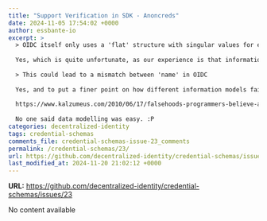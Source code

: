```yaml
---
title: "Support Verification in SDK - Anoncreds"
date: 2024-11-05 17:54:02 +0000
author: essbante-io
excerpt: >
  > OIDC itself only uses a 'flat' structure with singular values for everything
  
  Yes, which is quite unfortunate, as our experience is that information in credentials often do not have a flat structure (especially when you start combining credential data about the same individual).
  
  > This could lead to a mismatch between 'name' in OIDC
  
  Yes, and to put a finer point on how different information models fail to capture properties like \"name\" properly, see \"Falsehoods Programmers Believe About Names\":
  
  https://www.kalzumeus.com/2010/06/17/falsehoods-programmers-believe-about-names/
  
  No one said data modelling was easy. :P 
categories: decentralized-identity
tags: credential-schemas
comments_file: credential-schemas-issue-23_comments
permalink: /credential-schemas/23/
url: https://github.com/decentralized-identity/credential-schemas/issues/23
last_modified_at: 2024-11-20 21:02:12 +0000
---
```



**URL:** https://github.com/decentralized-identity/credential-schemas/issues/23

No content available